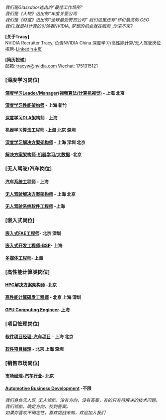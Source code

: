 *我们是Glassdoor选出的“最佳工作场所”   
我们是《人物》选出的“年度关爱公司*  
*我们是《财富》选出的“全球最受赞赏公司” 我们这里还有“评价最高的 CEO*  
*我们,就是AI计算的引领者NVIDIA, 梦想的机会就在眼前 ,你来不来?*

**[关于Tracy]**  
NVIDIA Recruiter Tracy, 负责NVIDIA China 深度学习/高性能计算/无人驾驶岗位招聘-[Linkedin主页](https://www.linkedin.com/in/tracy-nvidia/ "悬停显示")

**[简历投递]**    
邮箱: tracyw@nvidia.com     Wechat: 1751315121    
  
  
### [深度学习岗位]
#### [深度学习Leader/Manager(视频算法/计算机视觉)](/Video_Analytics_Algorithm_Development_Leader.md) - 上海 北京
#### [深度学习性能架构师](/深度学习性能架构师.md) - 上海 新竹
#### [深度学习DLA架构师](/Deep_Learning_Architect_DLA.md) - 上海
#### [机器学习算法工程师](/机器学习算法工程师.md) -上海 北京 深圳
#### [深度学习解决方案架构师](/Deep_Learning_Solution_Architect.md) - 上海 深圳 北京
#### [解决方案架构师-机器学习/大数据](Solution_Architect_Finance.md) -北京     
    
      
### [无人驾驶/汽车岗位]
#### [汽车系统工程师](/Automotive_Solution_Engineer.md) - 上海
#### [无人驾驶解决方案架构师](/Autonomous_Driving_Solution_Architect.md) - 上海 北京
#### [无人驾驶系统软件工程师](/Autonomous_Driving_System_Engineer.md) -上海    

### [嵌入式岗位]
#### [嵌入式FAE工程师](/Senior_FAE_Engineer.md)- 北京 深圳   
#### [嵌入式开发工程师-BSP](/Senior_Embedded_Software_Engineer.md)- 上海
#### [多媒体工程师](/多媒体软件工程师.md)- 上海      
  
### [高性能计算类岗位]
#### [HPC解决方案架构师](/HPC_Architect.md) -北京   
#### [高性能计算研发工程师](/高性能计算研发工程师.md) - 北京 上海 深圳
#### [GPU Computing Engineer](/GPU_Computing_Engineer.md)-上海    

  
### [项目管理岗位]
#### [软件项目经理-汽车项目](/Senior_Software_Program_Manager.md) - 上海 北京
#### [软件项目经理](/Customer_Technical_Program_Manager.md) - 北京 上海 深圳      

  
### [销售市场岗位]
#### [市场经理-汽车行业](/Marketing_Manager_for_Automotive.md)- 北京
#### [Automotive Business Development](/Automotive_Business_Development_Manager.md) -不限
  
*我们身处无人区, 无人领航，没有方向，没有答案，有的只有待解决的技术问题。我们领航，确定方向，找到答案。  
如果你喜欢不确定性，喜欢挑战未知，欢迎加入我们*

